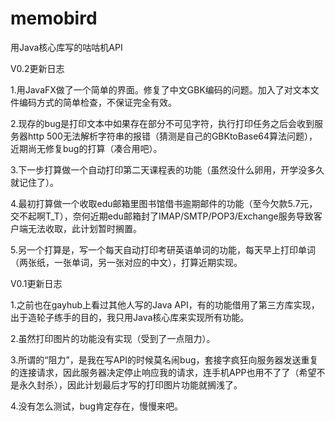 # memobird
用Java核心库写的咕咕机API

V0.2更新日志

1.用JavaFX做了一个简单的界面。修复了中文GBK编码的问题。加入了对文本文件编码方式的简单检查，不保证完全有效。

2.现存的bug是打印文本中如果存在部分不可见字符，执行打印任务之后会收到服务器http 500无法解析字符串的报错（猜测是自己的GBKtoBase64算法问题），近期尚无修复bug的打算（凑合用吧）。

3.下一步打算做一个自动打印第二天课程表的功能（虽然没什么卵用，开学没多久就记住了）。

4.最初打算做一个收取edu邮箱里图书馆借书逾期邮件的功能（至今欠款5.7元，交不起啊T_T），奈何近期edu邮箱封了IMAP/SMTP/POP3/Exchange服务导致客户端无法收取，此计划暂时搁置。

5.另一个打算是，写一个每天自动打印考研英语单词的功能，每天早上打印单词（两张纸，一张单词，另一张对应的中文），打算近期实现。


V0.1更新日志

1.之前也在gayhub上看过其他人写的Java API，有的功能借用了第三方库实现，出于造轮子练手的目的，我只用Java核心库来实现所有功能。

2.虽然打印图片的功能没有实现（受到了一点阻力）。

3.所谓的“阻力”，是我在写API的时候莫名闹bug，套接字疯狂向服务器发送重复的连接请求，因此服务器决定停止响应我的请求，连手机APP也用不了了（希望不是永久封杀），因此计划最后才写的打印图片功能就搁浅了。

4.没有怎么测试，bug肯定存在，慢慢来吧。
